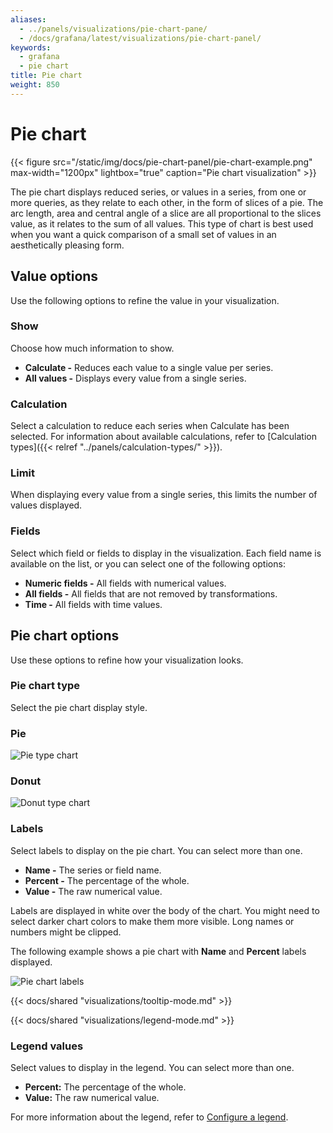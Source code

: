 ```yaml
---
aliases:
  - ../panels/visualizations/pie-chart-pane/
  - /docs/grafana/latest/visualizations/pie-chart-panel/
keywords:
  - grafana
  - pie chart
title: Pie chart
weight: 850
---
```


# Pie chart

{{< figure src="/static/img/docs/pie-chart-panel/pie-chart-example.png" max-width="1200px" lightbox="true" caption="Pie chart visualization" >}}

The pie chart displays reduced series, or values in a series, from one or more queries, as they relate to each other, in the form of slices of a pie. The arc length, area and central angle of a slice are all proportional to the slices value, as it relates to the sum of all values. This type of chart is best used when you want a quick comparison of a small set of values in an aesthetically pleasing form.

## Value options

Use the following options to refine the value in your visualization.

### Show

Choose how much information to show.

- **Calculate -** Reduces each value to a single value per series.
- **All values -** Displays every value from a single series.

### Calculation

Select a calculation to reduce each series when Calculate has been selected. For information about available calculations, refer to [Calculation types]({{< relref "../panels/calculation-types/" >}}).

### Limit

When displaying every value from a single series, this limits the number of values displayed.

### Fields

Select which field or fields to display in the visualization. Each field name is available on the list, or you can select one of the following options:

- **Numeric fields -** All fields with numerical values.
- **All fields -** All fields that are not removed by transformations.
- **Time -** All fields with time values.

## Pie chart options

Use these options to refine how your visualization looks.

### Pie chart type

Select the pie chart display style.

### Pie

![Pie type chart](/static/img/docs/pie-chart-panel/pie-type-chart-7-5.png)

### Donut

![Donut type chart](/static/img/docs/pie-chart-panel/donut-type-chart-7-5.png)

### Labels

Select labels to display on the pie chart. You can select more than one.

- **Name -** The series or field name.
- **Percent -** The percentage of the whole.
- **Value -** The raw numerical value.

Labels are displayed in white over the body of the chart. You might need to select darker chart colors to make them more visible. Long names or numbers might be clipped.

The following example shows a pie chart with **Name** and **Percent** labels displayed.

![Pie chart labels](/static/img/docs/pie-chart-panel/pie-chart-labels-7-5.png)

{{< docs/shared "visualizations/tooltip-mode.md" >}}

{{< docs/shared "visualizations/legend-mode.md" >}}

### Legend values

Select values to display in the legend. You can select more than one.

- **Percent:** The percentage of the whole.
- **Value:** The raw numerical value.

For more information about the legend, refer to [Configure a legend](../configure-legend/).
